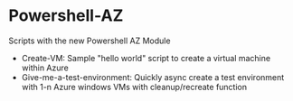 # Powershell-AZ

Scripts with the new Powershell AZ Module

* Create-VM: Sample "hello world" script to create a virtual machine within Azure
* Give-me-a-test-environment: Quickly async create a test environment with 1-n Azure windows VMs with cleanup/recreate function
